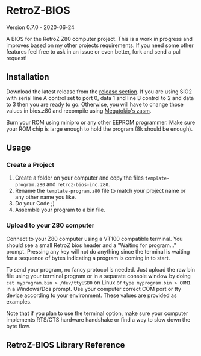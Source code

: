 
# RetroZ-BIOS

Version 0.7.0 - 2020-06-24

A BIOS for the RetroZ Z80 computer project. This is a work in progress and
improves based on my other projects requirements. If you need some other
features feel free to ask in an issue or even better, fork and send a pull
request!

## Installation

Download the latest release from the [release section](https://github.com/formix/RetroZ-bios/releases).
If you are using SIO2 with serial line A control set to port 0, data 1 and
line B control to 2 and data to 3 then you are ready to go. Otherwise, you
will have to change those values in bios.z80 and recompile using [Megatokio's zasm](https://github.com/Megatokio/zasm).

Burn your ROM using minipro or any other EEPROM programmer. Make sure your ROM
chip is large enough to hold the program (8k should be enough).

## Usage

### Create a Project

1. Create a folder on your computer and copy the files `template-program.z80` and
`retroz-bios-inc.z80`.
2. Rename the `template-program.z80` file to match your project name or any other name you like.
3. Do your Code ;)
4. Assemble your program to a bin file.

### Upload to your Z80 computer

Connect to your Z80 computer using a VT100 compatible terminal. You should see
a small RetroZ bios header and a "Waiting for program..." prompt. Pressing any
key will not do anything since the terminal is waiting for a sequence of bytes
indicating a program is coming in to start.

To send your program, no fancy protocol is needed. Just upload the raw bin file
using your terminal program or in a separate console window by doing
`cat myprogram.bin > /dev/ttyUSB0` on Linux or `type myprogram.bin > COM1` in
a Windows/Dos prompt. Use your computer correct COM port or tty device
according to your environment. These values are provided as examples.

Note that if you plan to use the terminal option, make sure your computer
implements RTS/CTS hardware handshake or find a way to slow down the byte flow.

## RetroZ-BIOS Library Reference
